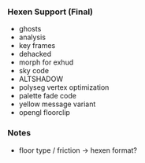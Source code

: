 ### Hexen Support (Final)
- ghosts
- analysis
- key frames
- dehacked
- morph for exhud
- sky code
- ALTSHADOW
- polyseg vertex optimization
- palette fade code
- yellow message variant
- opengl floorclip

### Notes
- floor type / friction -> hexen format?

